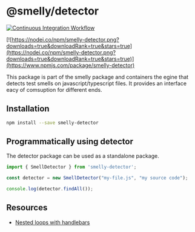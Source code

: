 # @smelly/detector

[![Continuous Integration Workflow](https://github.com/marabesi/smelly-test/actions/workflows/nodejs.yml/badge.svg)](https://github.com/marabesi/smelly-test/actions/workflows/nodejs.yml)

[![https://nodei.co/npm/smelly-detector.png?downloads=true&downloadRank=true&stars=true](https://nodei.co/npm/smelly-detector.png?downloads=true&downloadRank=true&stars=true)](https://www.npmjs.com/package/smelly-detector)

This package is part of the smelly package and containers the egine that detects test smells on javascript/typescript
files. It provides an interface eacy of comsuption for different ends.

## Installation

```sh
npm install --save smelly-detector
```

## Programmatically using detector

The detector package can be used as a standalone package.

```typescript
import { SmellDetector } from 'smelly-detector';

const detector = new SmellDetector("my-file.js", "my source code");

console.log(detector.findAll());
```

## Resources

- [Nested loops with handlebars](https://stackoverflow.com/questions/44805977/nested-each-loops-with-handlebars-template)